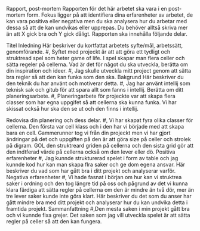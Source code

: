 Rapport, post-mortem
Rapporten för det här arbetet ska vara i en post-mortem form. Fokus ligger på att identifiera dina erfarenheter av arbetet, de kan vara positiva eller negativa men du ska analysera hur du arbetar med dessa så att de kan undvikas eller upprepas. Du behöver alltså skriva mer än att X gick bra och Y gick dåligt. Rapporten ska innehålla följande delar.

Titel
Inledning
Här beskriver du kortfattat arbetets syfte/mål, arbetssätt, genomförande.
#, Syftet med projeckt är att att göra ett tydligt och struktread spel som heter game of life. I spel skapar man flera celler och sätta regeler på cellerna.
Vad är det för något du ska utveckla, berätta om din inspiration och ideer.
#, Jag skulle utveckla mitt project genom att sätta bra regler så att den kan funka som den ska.
Bakgrund
Här beskriver du den teknik du har använt och motiverar detta.
#, Jag har använt intellij som teknisk sak och gitub för att spara allt som fanns i intellij. 
Berätta om ditt planeringsarbete.
#, Planeringarbete för projeckte var att skapa flera classer som har egna uppgifet så att cellerna ska kunna funka.
Vi har skissat också hur ska den  se ut och den finns i intellij.

Redovisa din planering och dess delar.
#, Vi har skapat fyra olika classer för cellerna. Den första var cell klass och i den har vi började med att skapa bara en cell. Gammerunner tog vi från din projeckt men vi har gjort ändringar på det och uppgiften på den är att göra size på celler och strolek på digram. GOL den struktreard griden på cellerna och den sista grid gör att den indtferad värde på cellerna också om den lever eller dö.
Positiva erfarenheter
#, Jag kunnde strukturerad spelet i form av table och jag kunnde kod hur kan man skapa flra saker och ge dom egena ansvar.
Här beskriver du vad som har gått bra i ditt projekt och analyserar varför.
Negativa erfarenheter
#, Vi hade fasnat i början om hur kan vi struktrea saker i ordning och den tog längre tid på oss och pågrund av det vi kunna klara färdiga att sätta regler på cellerna om den är mindre än två dör, mer än tre lever saker kunde inte göra klart.
Här beskriver du det som du anser har gått mindre bra med ditt projekt och analyserar hur du kan undvika detta i framtida projekt.
Sammanfattning
#,Den mesta saken i min projekt gått bra och vi kunnde fixa grejer. Det saken som jag vill utveckla spelet är att sätta regler på celler så att den kan fungera.


